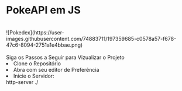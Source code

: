 <h1> PokeAPI em JS </h1>

<br>
![Pokedex](https://user-images.githubusercontent.com/74883711/197359685-c0578a57-f678-47c6-8094-2751a1e4bbae.png) <br>
<br>
<br<
<ol>
  <span> Siga os Passos a Seguir para Vizualizar o Projeto </span>
  <br>
  <li> Clone o Repositório </li>
  <li> Abra com seu editor de Preferência </li>
  <li> Inicie o Servidor: <br>
       http-server ./
  </li>
